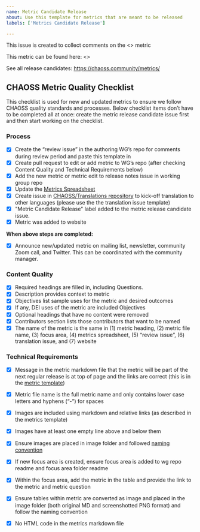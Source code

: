 ```yaml
---
name: Metric Candidate Release
about: Use this template for metrics that are meant to be released
labels: ['Metrics Candidate Release']

---
```


This issue is created to collect comments on the <<NAME OF METRIC>> metric

This metric can be found here: <<LINK TO MARKDOWN VERSION OF THE METRIC>>

See all release candidates: https://chaoss.community/metrics/

## CHAOSS Metric Quality Checklist
This checklist is used for new and updated metrics to ensure we follow CHAOSS quality standards and processes. Below checklist items don’t have to be completed all at once: create the metric release candidate issue first and then start working on the checklist.

### Process

- [x] Create the “review issue” in the authoring WG’s repo for comments during review period and paste this template in
- [x] Create pull request to edit or add metric to WG’s repo (after checking Content Quality and Technical Requirements below)
- [x] Add the new metric or metric edit to release notes issue in working group repo
- [x] Update the [Metrics Spreadsheet](https://docs.google.com/spreadsheets/d/1tAGzUiZ9jdORKCnoDQJkOU8tQsZDCZVjcWqXYOSAFmE/edit)
- [x] Create issue in [CHAOSS/Translations repository](https://github.com/chaoss/translations) to kick-off translation to other languages (please use the the translation issue template)
- [x] "Metric Candidate Release" label added to the metric release candidate issue.
- [x] Metric was added to website

**When above steps are completed:**

- [x] Announce new/updated metric on mailing list, newsletter, community Zoom call, and Twitter. This can be coordinated with the community manager.

### Content Quality

- [x] Required headings are filled in, including Questions.
- [x] Description provides context to metric
- [x] Objectives list sample uses for the metric and desired outcomes
- [x] If any, DEI uses of the metric are included Objectives
- [x] Optional headings that have no content were removed
- [x] Contributors section lists those contributors that want to be named
- [x] The name of the metric is the same in (1) metric heading, (2) metric file name, (3) focus area, (4) metrics spreadsheet, (5) “review issue”, (6) translation issue, and (7) website

### Technical Requirements

- [x] Message in the metric markdown file that the metric will be part of the next regular release is at top of page and the links are correct (this is in the [metric template](https://github.com/chaoss/metrics/blob/master/resources/metrics-template.md))
- [x] Metric file name is the full metric name and only contains lower case letters and hyphens (“-”) for spaces
- [x] Images are included using markdown and relative links (as described in the metrics template)
- [x] Images have at least one empty line above and below them
- [x] Ensure images are placed in image folder and followed [naming convention](https://github.com/chaoss/metrics/blob/master/resources/metrics-template.md)
- [x] If new focus area is created, ensure focus area is added to wg repo readme and focus area folder readme
- [x] Within the focus area, add the metric in the table and provide the link to the metric and metric question
- [x] Ensure tables within metric are converted as image and placed in the image folder (both original MD and screenshotted PNG format) and follow the naming convention
- [x] No HTML code in the metrics markdown file



